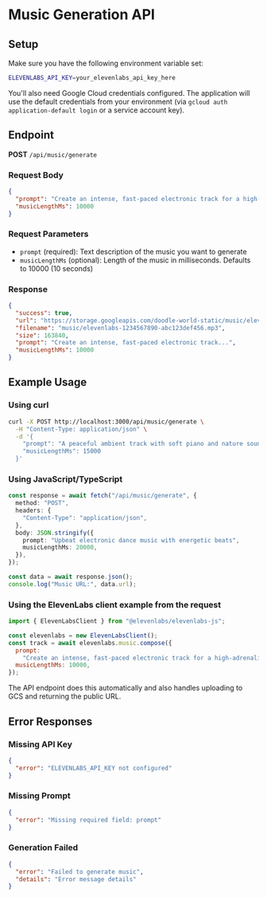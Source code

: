 # Music Generation API

## Setup

Make sure you have the following environment variable set:

```bash
ELEVENLABS_API_KEY=your_elevenlabs_api_key_here
```

You'll also need Google Cloud credentials configured. The application will use the default credentials from your environment (via `gcloud auth application-default login` or a service account key).

## Endpoint

**POST** `/api/music/generate`

### Request Body

```json
{
  "prompt": "Create an intense, fast-paced electronic track for a high-adrenaline video game scene. Use driving synth arpeggios, punchy drums, distorted bass, glitch effects, and aggressive rhythmic textures. The tempo should be fast, 130–150 bpm, with rising tension, quick transitions, and dynamic energy bursts.",
  "musicLengthMs": 10000
}
```

### Request Parameters

- `prompt` (required): Text description of the music you want to generate
- `musicLengthMs` (optional): Length of the music in milliseconds. Defaults to 10000 (10 seconds)

### Response

```json
{
  "success": true,
  "url": "https://storage.googleapis.com/doodle-world-static/music/elevenlabs-1234567890-abc123def456.mp3",
  "filename": "music/elevenlabs-1234567890-abc123def456.mp3",
  "size": 163840,
  "prompt": "Create an intense, fast-paced electronic track...",
  "musicLengthMs": 10000
}
```

## Example Usage

### Using curl

```bash
curl -X POST http://localhost:3000/api/music/generate \
  -H "Content-Type: application/json" \
  -d '{
    "prompt": "A peaceful ambient track with soft piano and nature sounds",
    "musicLengthMs": 15000
  }'
```

### Using JavaScript/TypeScript

```typescript
const response = await fetch("/api/music/generate", {
  method: "POST",
  headers: {
    "Content-Type": "application/json",
  },
  body: JSON.stringify({
    prompt: "Upbeat electronic dance music with energetic beats",
    musicLengthMs: 20000,
  }),
});

const data = await response.json();
console.log("Music URL:", data.url);
```

### Using the ElevenLabs client example from the request

```javascript
import { ElevenLabsClient } from "@elevenlabs/elevenlabs-js";

const elevenlabs = new ElevenLabsClient();
const track = await elevenlabs.music.compose({
  prompt:
    "Create an intense, fast-paced electronic track for a high-adrenaline video game scene. Use driving synth arpeggios, punchy drums, distorted bass, glitch effects, and aggressive rhythmic textures. The tempo should be fast, 130–150 bpm, with rising tension, quick transitions, and dynamic energy bursts.",
  musicLengthMs: 10000,
});
```

The API endpoint does this automatically and also handles uploading to GCS and returning the public URL.

## Error Responses

### Missing API Key

```json
{
  "error": "ELEVENLABS_API_KEY not configured"
}
```

### Missing Prompt

```json
{
  "error": "Missing required field: prompt"
}
```

### Generation Failed

```json
{
  "error": "Failed to generate music",
  "details": "Error message details"
}
```
